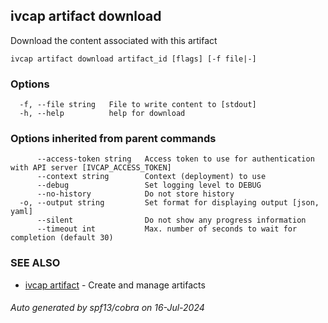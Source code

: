 ## ivcap artifact download

Download the content associated with this artifact

```
ivcap artifact download artifact_id [flags] [-f file|-]
```

### Options

```
  -f, --file string   File to write content to [stdout]
  -h, --help          help for download
```

### Options inherited from parent commands

```
      --access-token string   Access token to use for authentication with API server [IVCAP_ACCESS_TOKEN]
      --context string        Context (deployment) to use
      --debug                 Set logging level to DEBUG
      --no-history            Do not store history
  -o, --output string         Set format for displaying output [json, yaml]
      --silent                Do not show any progress information
      --timeout int           Max. number of seconds to wait for completion (default 30)
```

### SEE ALSO

* [ivcap artifact](ivcap_artifact.md)	 - Create and manage artifacts 

###### Auto generated by spf13/cobra on 16-Jul-2024
